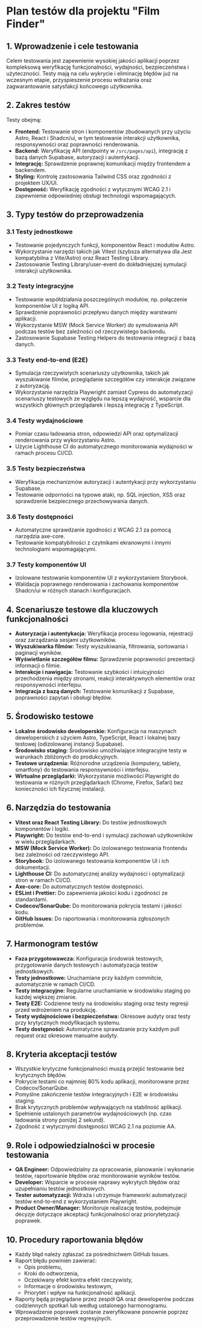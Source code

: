 # Plan testów dla projektu "Film Finder"

## 1. Wprowadzenie i cele testowania
Celem testowania jest zapewnienie wysokiej jakości aplikacji poprzez kompleksową weryfikację funkcjonalności, wydajności, bezpieczeństwa i użyteczności. Testy mają na celu wykrycie i eliminację błędów już na wczesnym etapie, przyspieszenie procesu wdrażania oraz zagwarantowanie satysfakcji końcowego użytkownika.

## 2. Zakres testów
Testy obejmą:
- **Frontend:** Testowanie stron i komponentów zbudowanych przy użyciu Astro, React i Shadcn/ui, w tym testowanie interakcji użytkownika, responsywności oraz poprawności renderowania.
- **Backend:** Weryfikację API (endpointy w `/src/pages/api`), integrację z bazą danych Supabase, autoryzacji i autentykacji.
- **Integrację:** Sprawdzenie poprawnej komunikacji między frontendem a backendem.
- **Styling:** Kontrolę zastosowania Tailwind CSS oraz zgodności z projektem UX/UI.
- **Dostępność:** Weryfikację zgodności z wytycznymi WCAG 2.1 i zapewnienie odpowiedniej obsługi technologii wspomagających.

## 3. Typy testów do przeprowadzenia
### 3.1 Testy jednostkowe
- Testowanie pojedynczych funkcji, komponentów React i modułów Astro.
- Wykorzystanie narzędzi takich jak Vitest (szybsza alternatywa dla Jest kompatybilna z Vite/Astro) oraz React Testing Library.
- Zastosowanie Testing Library/user-event do dokładniejszej symulacji interakcji użytkownika.

### 3.2 Testy integracyjne
- Testowanie współdziałania poszczególnych modułów, np. połączenie komponentów UI z logiką API.
- Sprawdzenie poprawności przepływu danych między warstwami aplikacji.
- Wykorzystanie MSW (Mock Service Worker) do symulowania API podczas testów bez zależności od rzeczywistego backendu.
- Zastosowanie Supabase Testing Helpers do testowania integracji z bazą danych.

### 3.3 Testy end-to-end (E2E)
- Symulacja rzeczywistych scenariuszy użytkownika, takich jak wyszukiwanie filmów, przeglądanie szczegółów czy interakcje związane z autoryzacją.
- Wykorzystanie narzędzia Playwright zamiast Cypress do automatyzacji scenariuszy testowych ze względu na lepszą wydajność, wsparcie dla wszystkich głównych przeglądarek i lepszą integrację z TypeScript.

### 3.4 Testy wydajnościowe
- Pomiar czasu ładowania stron, odpowiedzi API oraz optymalizacji renderowania przy wykorzystaniu Astro.
- Użycie Lighthouse CI do automatycznego monitorowania wydajności w ramach procesu CI/CD.

### 3.5 Testy bezpieczeństwa
- Weryfikacja mechanizmów autoryzacji i autentykacji przy wykorzystaniu Supabase.
- Testowanie odporności na typowe ataki, np. SQL injection, XSS oraz sprawdzenie bezpiecznego przechowywania danych.

### 3.6 Testy dostępności
- Automatyczne sprawdzanie zgodności z WCAG 2.1 za pomocą narzędzia axe-core.
- Testowanie kompatybilności z czytnikami ekranowymi i innymi technologiami wspomagającymi.

### 3.7 Testy komponentów UI
- Izolowane testowanie komponentów UI z wykorzystaniem Storybook.
- Walidacja poprawnego renderowania i zachowania komponentów Shadcn/ui w różnych stanach i konfiguracjach.

## 4. Scenariusze testowe dla kluczowych funkcjonalności
- **Autoryzacja i autentykacja:** Weryfikacja procesu logowania, rejestracji oraz zarządzania sesjami użytkowników.
- **Wyszukiwarka filmów:** Testy wyszukiwania, filtrowania, sortowania i paginacji wyników.
- **Wyświetlanie szczegółów filmu:** Sprawdzenie poprawności prezentacji informacji o filmie.
- **Interakcje i nawigacja:** Testowanie szybkości i intuicyjności przechodzenia między stronami, reakcji interaktywnych elementów oraz responsywności interfejsu.
- **Integracja z bazą danych:** Testowanie komunikacji z Supabase, poprawności zapytań i obsługi błędów.

## 5. Środowisko testowe
- **Lokalne środowisko developerskie:** Konfiguracja na maszynach deweloperskich z użyciem Astro, TypeScript, React i lokalnej bazy testowej (odizolowanej instancji Supabase).
- **Środowisko staging:** Środowisko umożliwiające integracyjne testy w warunkach zbliżonych do produkcyjnych.
- **Testowe urządzenia:** Różnorodne urządzenia (komputery, tablety, smartfony) do testowania responsywności i interfejsu.
- **Wirtualne przeglądarki:** Wykorzystanie możliwości Playwright do testowania w różnych przeglądarkach (Chrome, Firefox, Safari) bez konieczności ich fizycznej instalacji.

## 6. Narzędzia do testowania
- **Vitest oraz React Testing Library:** Do testów jednostkowych komponentów i logiki.
- **Playwright:** Do testów end-to-end i symulacji zachowań użytkowników w wielu przeglądarkach.
- **MSW (Mock Service Worker):** Do izolowanego testowania frontendu bez zależności od rzeczywistego API.
- **Storybook:** Do izolowanego testowania komponentów UI i ich dokumentacji.
- **Lighthouse CI:** Do automatycznej analizy wydajności i optymalizacji stron w ramach CI/CD.
- **Axe-core:** Do automatycznych testów dostępności.
- **ESLint i Prettier:** Do zapewnienia jakości kodu i zgodności ze standardami.
- **Codecov/SonarQube:** Do monitorowania pokrycia testami i jakości kodu.
- **GitHub Issues:** Do raportowania i monitorowania zgłoszonych problemów.

## 7. Harmonogram testów
- **Faza przygotowawcza:** Konfiguracja środowisk testowych, przygotowanie danych testowych i automatyzacja testów jednostkowych.
- **Testy jednostkowe:** Uruchamiane przy każdym commitcie, automatycznie w ramach CI/CD.
- **Testy integracyjne:** Regularne uruchamianie w środowisku staging po każdej większej zmianie.
- **Testy E2E:** Codzienne testy na środowisku staging oraz testy regresji przed wdrożeniem na produkcję.
- **Testy wydajnościowe i bezpieczeństwa:** Okresowe audyty oraz testy przy krytycznych modyfikacjach systemu.
- **Testy dostępności:** Automatyczne sprawdzanie przy każdym pull request oraz okresowe manualne audyty.

## 8. Kryteria akceptacji testów
- Wszystkie krytyczne funkcjonalności muszą przejść testowanie bez krytycznych błędów.
- Pokrycie testami co najmniej 80% kodu aplikacji, monitorowane przez Codecov/SonarQube.
- Pomyślne zakończenie testów integracyjnych i E2E w środowisku staging.
- Brak krytycznych problemów wpływających na stabilność aplikacji.
- Spełnienie ustalonych parametrów wydajnościowych (np. czas ładowania strony poniżej 2 sekund).
- Zgodność z wytycznymi dostępności WCAG 2.1 na poziomie AA.

## 9. Role i odpowiedzialności w procesie testowania
- **QA Engineer:** Odpowiedzialny za opracowanie, planowanie i wykonanie testów, raportowanie błędów oraz monitorowanie wyników testów.
- **Developer:** Wsparcie w procesie naprawy wykrytych błędów oraz uzupełnianiu testów jednostkowych.
- **Tester automatyzacji:** Wdraża i utrzymuje frameworki automatyzacji testów end-to-end z wykorzystaniem Playwright.
- **Product Owner/Manager:** Monitoruje realizację testów, podejmuje decyzje dotyczące akceptacji funkcjonalności oraz priorytetyzacji poprawek.

## 10. Procedury raportowania błędów
- Każdy błąd należy zgłaszać za pośrednictwem GitHub Issues.
- Raport błędu powinien zawierać:
  - Opis problemu,
  - Kroki do odtworzenia,
  - Oczekiwany efekt kontra efekt rzeczywisty,
  - Informacje o środowisku testowym,
  - Priorytet i wpływ na funkcjonalność aplikacji.
- Raporty będą przeglądane przez zespół QA oraz deweloperów podczas codziennych spotkań lub według ustalonego harmonogramu.
- Wprowadzenie poprawek zostanie zweryfikowane ponownie poprzez przeprowadzenie testów regresyjnych.
